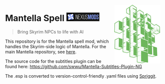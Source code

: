<img src="./img/mantella_spell_logo_github.png" align="right"
     alt="Mantella logo" width="150" height="auto">
# Mantella Spell <a href="https://www.nexusmods.com/skyrimspecialedition/mods/98631" target="_blank"><img src="./img/nexus_mods_link.png" alt="Mantella Nexus Mods link" width="auto" height="28"/></a>
> Bring Skyrim NPCs to life with AI

This repository is for the Mantella spell mod, which handles the Skyrim-side logic of Mantella. For the main Mantella repository, see [here](https://github.com/art-from-the-machine/Mantella).

The source code for the subtitles plugin can be found here: https://github.com/swwu/Mantella-Subtitles-Plugin-NG

The .esp is converted to version-control-friendly .yaml files using [Spriggit](https://github.com/Mutagen-Modding/Spriggit).
